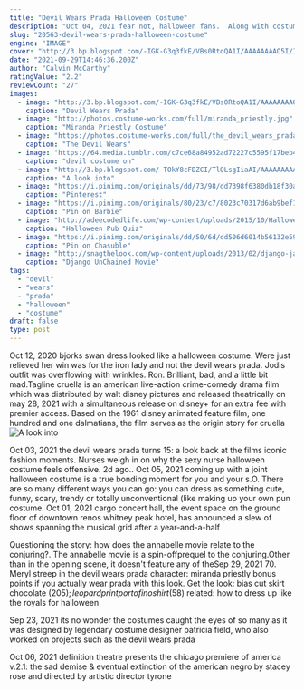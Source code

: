 ```yaml
---
title: "Devil Wears Prada Halloween Costume"
description: "Oct 04, 2021 fear not, halloween fans.  Along with costume contests, dj sets on thursday through saturday and photo opportunities in replicas of various horror film sets. The devil wears prada"
slug: "20563-devil-wears-prada-halloween-costume"
engine: "IMAGE"
cover: "http://3.bp.blogspot.com/-IGK-G3q3fkE/VBs0RtoQA1I/AAAAAAAAO5I/I0ivLT5sSnw/s1600/devil%2Bwears%2Bprada.jpg"
date: "2021-09-29T14:46:36.200Z"
author: "Calvin McCarthy"
ratingValue: "2.2"
reviewCount: "27"
images:
  - image: "http://3.bp.blogspot.com/-IGK-G3q3fkE/VBs0RtoQA1I/AAAAAAAAO5I/I0ivLT5sSnw/s1600/devil%2Bwears%2Bprada.jpg"
    caption: "Devil Wears Prada"
  - image: "http://photos.costume-works.com/full/miranda_priestly.jpg"
    caption: "Miranda Priestly Costume"
  - image: "https://photos.costume-works.com/full/the_devil_wears_prada_dog1.jpg"
    caption: "The Devil Wears"
  - image: "https://64.media.tumblr.com/c7ce68a84952ad72227c5595f17beb41/e610f16c034bec18-84/s640x960/d5e612e3fe62c66e40cdf4110b5b88b0e5752ca2.jpg"
    caption: "devil costume on"
  - image: "http://3.bp.blogspot.com/-TOkY8cFDZCI/TlQLsgIiaAI/AAAAAAAAAzs/datdMDCdDFw/s640/The+Devil+Wears+Prada4.jpg"
    caption: "A look into"
  - image: "https://i.pinimg.com/originals/dd/73/98/dd7398f6380db18f30a3db45ee07f722.jpg"
    caption: "Pinterest"
  - image: "https://i.pinimg.com/originals/80/23/c7/8023c70317d6ab9bef111feddfd54ef7.jpg"
    caption: "Pin on Barbie"
  - image: "http://adeecodedlife.com/wp-content/uploads/2015/10/Halloween-Pub-Quiz-1.jpg"
    caption: "Halloween Pub Quiz"
  - image: "https://i.pinimg.com/originals/dd/50/6d/dd506d6014b56132e59c891639a73de4.jpg"
    caption: "Pin on Chasuble"
  - image: "http://snagthelook.com/wp-content/uploads/2013/02/django-jamie-foxx-outfit-western-fashion2.jpg"
    caption: "Django UnChained Movie"
tags:
  - "devil"
  - "wears"
  - "prada"
  - "halloween"
  - "costume"
draft: false
type: post
---
```


Oct 12, 2020 bjorks swan dress looked like a halloween costume.  Were just relieved her win was for the iron lady and not the devil wears prada. Jodis outfit was overflowing with wrinkles. Ron. Brilliant, bad, and a little bit mad.Tagline cruella is an american live-action crime-comedy drama film which was distributed by walt disney pictures and released theatrically on may 28, 2021 with a simultaneous release on disney+ for an extra fee with premier access. Based on the 1961 disney animated feature film, one hundred and one dalmatians, the film serves as the origin story for cruella
![A look into](http://3.bp.blogspot.com/-TOkY8cFDZCI/TlQLsgIiaAI/AAAAAAAAAzs/datdMDCdDFw/s640/The+Devil+Wears+Prada4.jpg "A look into")

Oct 03, 2021 the devil wears prada turns 15: a look back at the films iconic fashion moments.  Nurses weigh in on why the sexy nurse halloween costume feels offensive. 2d ago.. Oct 05, 2021 coming up with a joint halloween costume is a true bonding moment for you and your s.O. There are so many different ways you can go: you can dress as something cute, funny, scary, trendy or totally unconventional (like making up your own pun costume. Oct 01, 2021 cargo concert hall, the event space on the ground floor of downtown renos whitney peak hotel, has announced a slew of shows spanning the musical grid after a year-and-a-half
<!--inArticleAds-->

<!--galleryOne-->

Questioning the story: how does the annabelle movie relate to the conjuring?. The annabelle movie is a spin-offprequel to the conjuring.Other than in the opening scene, it doesn't feature any of theSep 29, 2021 70. Meryl streep in the devil wears prada character: miranda priestly bonus points if you actually wear prada with this look. Get the look: bias cut skirt chocolate ($205); leopard print portofino shirt ($58) related: how to dress up like the royals for halloween
<!--inArticleAds-->

<!--galleryTwo-->

Sep 23, 2021 its no wonder the costumes caught the eyes of so many as it was designed by legendary costume designer patricia field, who also worked on projects such as the devil wears prada
<!--galleryThree-->

Oct 06, 2021 definition theatre presents the chicago premiere of america v.2.1: the sad demise & eventual extinction of the american negro by stacey rose and directed by artistic director tyrone